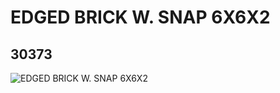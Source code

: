 # EDGED BRICK W. SNAP 6X6X2
## 30373
![EDGED BRICK W. SNAP 6X6X2](https://lc-www-live-s.legocdn.com/media/bricks/5/2/4124275.jpg)
